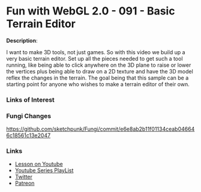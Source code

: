 # Fun with WebGL 2.0 - 091 - Basic Terrain Editor
**Description**:

I want to make 3D tools, not just games. So with this video we build up a very basic terrain editor. Set up all the pieces needed to get such a tool running, like being able to click anywhere on the 3D plane to raise or lower the vertices plus being able to draw on a 2D texture and have the 3D model reflex the changes in the terrain. The goal being that this sample can be a starting point for anyone who wishes to make a terrain editor of their own.

### Links of Interest


### Fungi Changes

https://github.com/sketchpunk/Fungi/commit/e6e8ab2b11f01134ceab046646c18561c13e2047


### Links
* [Lesson on Youtube]()
* [Youtube Series PlayList](https://www.youtube.com/playlist?list=PLMinhigDWz6emRKVkVIEAaePW7vtIkaIF)
* [Twitter](https://twitter.com/SketchpunkLabs)
* [Patreon](https://www.patreon.com/sketchpunk)